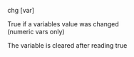 <span style='color:var(--vscode-symbolIcon-methodForeground);'>chg</span> [<span style='color:var(--vscode-symbolIcon-variableForeground);'>var</span>] 

True if a variables value was changed   
(numeric vars only)

The variable is cleared after reading true